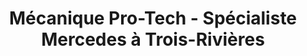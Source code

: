 ---
title: "Mécanique Pro-Tech - Spécialiste Mercedes à Trois-Rivières"
url: /trois-rivieres/mecanique-pro-tech-specialiste-mercedes-a-trois-rivieres/
shop: car repair
---